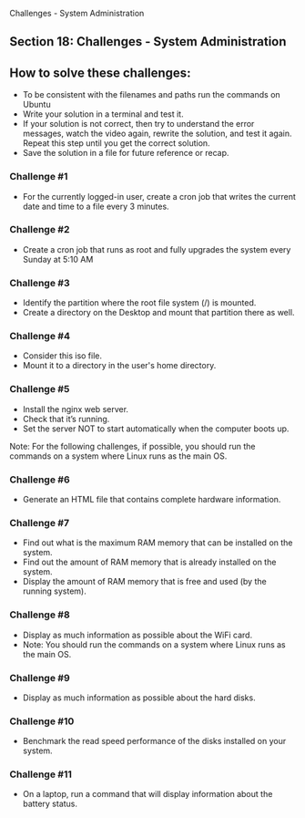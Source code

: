 Challenges - System Administration
## Section 18: Challenges - System Administration


## How to solve these challenges:

- To be consistent with the filenames and paths run the commands on Ubuntu
- Write your solution in a terminal and test it.
- If your solution is not correct, then try to understand the error messages, watch the video again, rewrite the solution, and test it again. Repeat this step until you get the correct solution.
- Save the solution in a file for future reference or recap.


### Challenge #1
- For the currently logged-in user, create a cron job that writes the current date and time to a file every 3 minutes.


### Challenge #2
- Create a cron job that runs as root and fully upgrades the system every Sunday at 5:10 AM


### Challenge #3
- Identify the partition where the root file system (/) is mounted.
- Create a directory on the Desktop and mount that partition there as well.


### Challenge #4
- Consider this iso file.
- Mount it to a directory in the user's home directory.


### Challenge #5
- Install the nginx web server.
- Check that it’s running.
- Set the server NOT to start automatically when the computer boots up.


Note: For the following challenges, if possible, you should run the commands on a system where Linux runs as the main OS.


### Challenge #6
- Generate an HTML file that contains complete hardware information.


### Challenge #7
- Find out what is the maximum RAM memory that can be installed on the system.
- Find out the amount of RAM memory that is already installed on the system.
- Display the amount of RAM memory that is free and used (by the running system).


### Challenge #8
- Display as much information as possible about the WiFi card.
- Note: You should run the commands on a system where Linux runs as the main OS.


### Challenge #9
- Display as much information as possible about the hard disks.


### Challenge #10
- Benchmark the read speed performance of the disks installed on your system.


### Challenge #11
- On a laptop, run a command that will display information about the battery status.